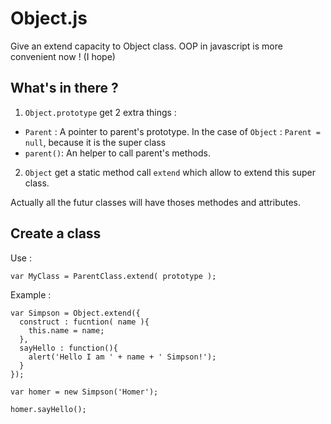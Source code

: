 Object.js
=========

Give an extend capacity to Object class. OOP in javascript is more convenient now ! (I hope)

## What's in there ?

1. `Object.prototype` get 2 extra things :
  - `Parent` : A pointer to parent's prototype. In the case of `Object` : `Parent = null`, because it is the super class
  - `parent()`: An helper to call parent's methods.
2. `Object` get a static method call `extend` which allow to extend this super class.

Actually all the futur classes will have thoses methodes and attributes.

## Create a class

Use :
```
var MyClass = ParentClass.extend( prototype );
```

Example : 
```
var Simpson = Object.extend({
  construct : fucntion( name ){
    this.name = name;
  },
  sayHello : function(){
    alert('Hello I am ' + name + ' Simpson!');
  }
});

var homer = new Simpson('Homer');

homer.sayHello();
```
